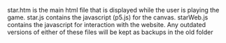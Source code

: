 star.htm is the main html file that is displayed while the user is playing the game.
star.js contains the javascript (p5.js) for the canvas.
starWeb.js contains the javascript for interaction with the website.
Any outdated versions of either of these files will be kept as backups in the old folder